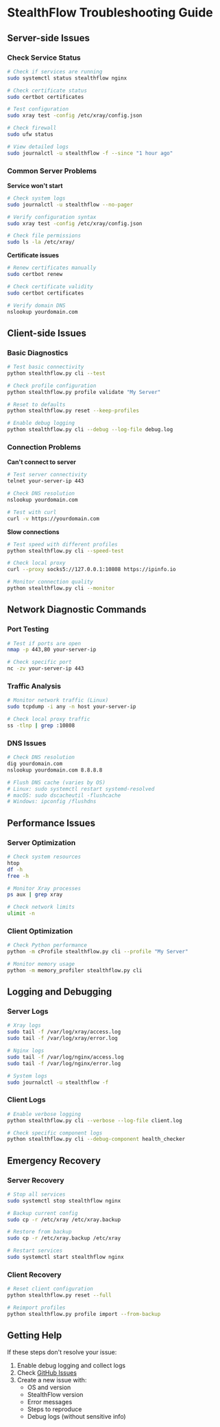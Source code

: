 # StealthFlow Troubleshooting Guide

## Server-side Issues

### Check Service Status
```bash
# Check if services are running
sudo systemctl status stealthflow nginx

# Check certificate status
sudo certbot certificates

# Test configuration
sudo xray test -config /etc/xray/config.json

# Check firewall
sudo ufw status

# View detailed logs
sudo journalctl -u stealthflow -f --since "1 hour ago"
```

### Common Server Problems

**Service won't start**
```bash
# Check system logs
sudo journalctl -u stealthflow --no-pager

# Verify configuration syntax
sudo xray test -config /etc/xray/config.json

# Check file permissions
sudo ls -la /etc/xray/
```

**Certificate issues**
```bash
# Renew certificates manually
sudo certbot renew

# Check certificate validity
sudo certbot certificates

# Verify domain DNS
nslookup yourdomain.com
```

## Client-side Issues

### Basic Diagnostics
```bash
# Test basic connectivity
python stealthflow.py cli --test

# Check profile configuration
python stealthflow.py profile validate "My Server"

# Reset to defaults
python stealthflow.py reset --keep-profiles

# Enable debug logging
python stealthflow.py cli --debug --log-file debug.log
```

### Connection Problems

**Can't connect to server**
```bash
# Test server connectivity
telnet your-server-ip 443

# Check DNS resolution
nslookup yourdomain.com

# Test with curl
curl -v https://yourdomain.com
```

**Slow connections**
```bash
# Test speed with different profiles
python stealthflow.py cli --speed-test

# Check local proxy
curl --proxy socks5://127.0.0.1:10808 https://ipinfo.io

# Monitor connection quality
python stealthflow.py cli --monitor
```

## Network Diagnostic Commands

### Port Testing
```bash
# Test if ports are open
nmap -p 443,80 your-server-ip

# Check specific port
nc -zv your-server-ip 443
```

### Traffic Analysis
```bash
# Monitor network traffic (Linux)
sudo tcpdump -i any -n host your-server-ip

# Check local proxy traffic
ss -tlnp | grep :10808
```

### DNS Issues
```bash
# Check DNS resolution
dig yourdomain.com
nslookup yourdomain.com 8.8.8.8

# Flush DNS cache (varies by OS)
# Linux: sudo systemctl restart systemd-resolved
# macOS: sudo dscacheutil -flushcache
# Windows: ipconfig /flushdns
```

## Performance Issues

### Server Optimization
```bash
# Check system resources
htop
df -h
free -h

# Monitor Xray processes
ps aux | grep xray

# Check network limits
ulimit -n
```

### Client Optimization
```bash
# Check Python performance
python -m cProfile stealthflow.py cli --profile "My Server"

# Monitor memory usage
python -m memory_profiler stealthflow.py cli
```

## Logging and Debugging

### Server Logs
```bash
# Xray logs
sudo tail -f /var/log/xray/access.log
sudo tail -f /var/log/xray/error.log

# Nginx logs
sudo tail -f /var/log/nginx/access.log
sudo tail -f /var/log/nginx/error.log

# System logs
sudo journalctl -u stealthflow -f
```

### Client Logs
```bash
# Enable verbose logging
python stealthflow.py cli --verbose --log-file client.log

# Check specific component logs
python stealthflow.py cli --debug-component health_checker
```

## Emergency Recovery

### Server Recovery
```bash
# Stop all services
sudo systemctl stop stealthflow nginx

# Backup current config
sudo cp -r /etc/xray /etc/xray.backup

# Restore from backup
sudo cp -r /etc/xray.backup /etc/xray

# Restart services
sudo systemctl start stealthflow nginx
```

### Client Recovery
```bash
# Reset client configuration
python stealthflow.py reset --full

# Reimport profiles
python stealthflow.py profile import --from-backup
```

## Getting Help

If these steps don't resolve your issue:

1. Enable debug logging and collect logs
2. Check [GitHub Issues](https://github.com/soroushdeimi/sush-stealthFlow/issues)
3. Create a new issue with:
   - OS and version
   - StealthFlow version
   - Error messages
   - Steps to reproduce
   - Debug logs (without sensitive info)
